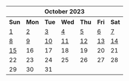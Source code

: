 <table align="center" border="0" cellpadding="0" cellspacing="0" class="month">
 <tr>
  <th class="month" colspan="7">
   October 2023
  </th>
 </tr>
 <tr>
  <th class="sun">
   Sun
  </th>
  <th class="mon">
   Mon
  </th>
  <th class="tue">
   Tue
  </th>
  <th class="wed">
   Wed
  </th>
  <th class="thu">
   Thu
  </th>
  <th class="fri">
   Fri
  </th>
  <th class="sat">
   Sat
  </th>
 </tr>
 <tr>
  <td class="sun">
   <a href="20231001.py">
    1
   </a>
  </td>
  <td class="mon">
   <a href="20231002.py">
    2
   </a>
  </td>
  <td class="tue">
   <a href="20231003.py">
    3
   </a>
  </td>
  <td class="wed">
   <a href="20231004.py">
    4
   </a>
  </td>
  <td class="thu">
   <a href="20231005.py">
    5
   </a>
  </td>
  <td class="fri">
   <a href="20231006.py">
    6
   </a>
  </td>
  <td class="sat">
   <a href="20231007.py">
    7
   </a>
  </td>
 </tr>
 <tr>
  <td class="sun">
   <a href="20231008.py">
    8
   </a>
  </td>
  <td class="mon">
   <a href="20231009.py">
    9
   </a>
  </td>
  <td class="tue">
   <a href="20231010.py">
    10
   </a>
  </td>
  <td class="wed">
   <a href="20231011.py">
    11
   </a>
  </td>
  <td class="thu">
   <a href="20231012.py">
    12
   </a>
  </td>
  <td class="fri">
   <a href="20231013.py">
    13
   </a>
  </td>
  <td class="sat">
   <a href="20231014.py">
    14
   </a>
  </td>
 </tr>
 <tr>
  <td class="sun">
   <a href="20231015.py">
    15
   </a>
  </td>
  <td class="mon">
   16
  </td>
  <td class="tue">
   17
  </td>
  <td class="wed">
   18
  </td>
  <td class="thu">
   19
  </td>
  <td class="fri">
   20
  </td>
  <td class="sat">
   21
  </td>
 </tr>
 <tr>
  <td class="sun">
   22
  </td>
  <td class="mon">
   23
  </td>
  <td class="tue">
   24
  </td>
  <td class="wed">
   25
  </td>
  <td class="thu">
   26
  </td>
  <td class="fri">
   27
  </td>
  <td class="sat">
   28
  </td>
 </tr>
 <tr>
  <td class="sun">
   29
  </td>
  <td class="mon">
   30
  </td>
  <td class="tue">
   31
  </td>
  <td class="noday">
  </td>
  <td class="noday">
  </td>
  <td class="noday">
  </td>
  <td class="noday">
  </td>
 </tr>
</table>
